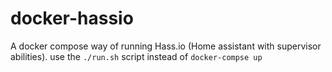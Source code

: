 # docker-hassio
A docker compose way of running Hass.io (Home assistant with supervisor abilities). use the `./run.sh` script instead of `docker-compse up`
